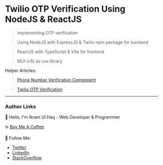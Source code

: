 # Twilio OTP Verification Using NodeJS & ReactJS

> Implementing OTP verification

> Using NodeJS with ExpressJS & Twilio npm package for backend

> ReactJS with TypeScript & Vite for frontend

> MUI (v5) as css library

Helper Articles:

> [Phone Number Verification Component](https://medium.com/swlh/creating-phone-number-verification-component-using-react-js-and-twilio-services-6a635657ecc9)

> [Twilio OTP Verification](https://medium.com/globant/twilio-otp-authentication-12002a139e38)

---

### Author Links

👋 Hello, I'm Ikram Ul Haq - Web Developer & Programmer

☕ [Buy Me A Coffee](https://www.buymeacoffee.com/ikramdeveloper)

🚀 Follow Me:

- [Twitter](https://twitter.com/ikramdeveloper)
- [LinkedIn](https://www.linkedin.com/in/ikramdeveloper/)
- [StackOverflow](https://stackoverflow.com/users/13859212/ikram-ul-haq)
